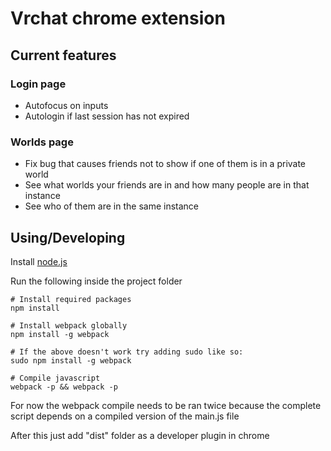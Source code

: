 # Vrchat chrome extension

## Current features

### Login page
- Autofocus on inputs
- Autologin if last session has not expired

### Worlds page
- Fix bug that causes friends not to show if one of them is in a private world
- See what worlds your friends are in and how many people are in that instance
- See who of them are in the same instance

## Using/Developing
Install [node.js](https://nodejs.org)

Run the following inside the project folder
```
# Install required packages
npm install

# Install webpack globally
npm install -g webpack

# If the above doesn't work try adding sudo like so:
sudo npm install -g webpack

# Compile javascript
webpack -p && webpack -p
```
For now the webpack compile needs to be ran twice because the complete script depends on a compiled version of the main.js file

After this just add "dist" folder as a developer plugin in chrome
